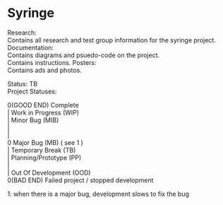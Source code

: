 # Syringe 
Research:  
Contains all research and test group information for the syringe project.  
Documentation:  
Contains diagrams and psuedo-code on the project.  
Contains instructions.
Posters:  
Contains ads and photos.  
  
Status: TB  
Project Statuses:  

0(GOOD END) Complete  
| Work in Progress (WIP)  
| Minor Bug (MIB)  
|   
|  
0 Major Bug (MB) ( see 1 )  
| Temporary Break (TB)  
| Planning/Prototype (PP)  
|  
| Out Of Development (OOD)  
0(BAD END) Failed project / stopped development  

1: when there is a major bug, development slows to fix the bug  
